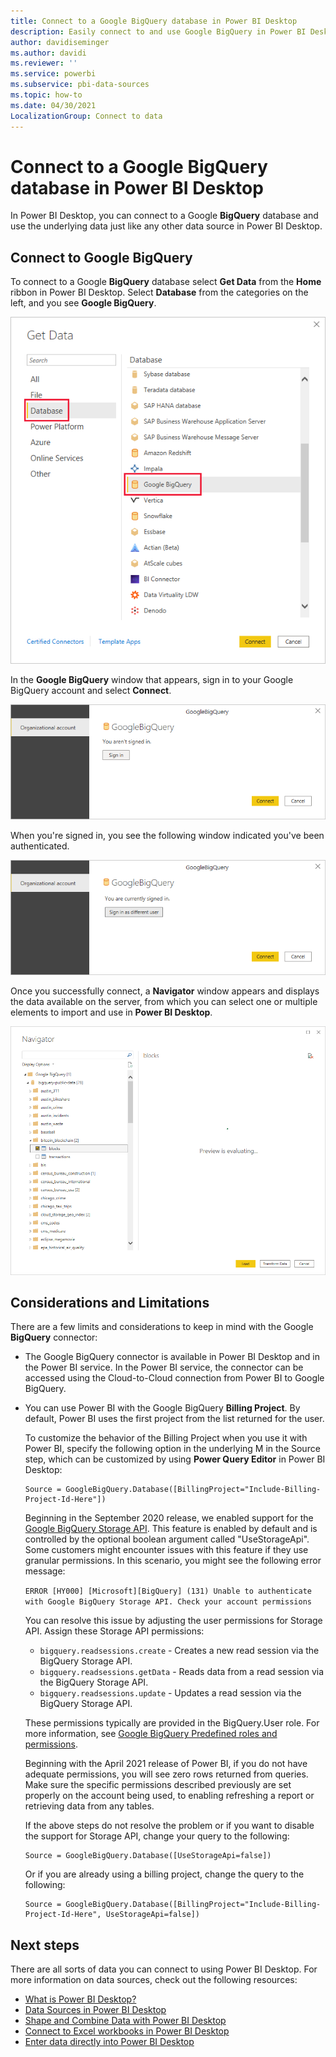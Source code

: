 ```yaml
---
title: Connect to a Google BigQuery database in Power BI Desktop
description: Easily connect to and use Google BigQuery in Power BI Desktop
author: davidiseminger
ms.author: davidi
ms.reviewer: ''
ms.service: powerbi
ms.subservice: pbi-data-sources
ms.topic: how-to
ms.date: 04/30/2021
LocalizationGroup: Connect to data
---
```

# Connect to a Google BigQuery database in Power BI Desktop
In Power BI Desktop, you can connect to a Google **BigQuery** database and use the underlying data just like any other data source in Power BI Desktop.

## Connect to Google BigQuery
To connect to a Google **BigQuery** database select **Get Data** from the **Home** ribbon in Power BI Desktop. Select **Database** from the categories on the left, and you see **Google BigQuery**.

![Get Data dialog for Google BigQuery](media/desktop-connect-bigquery/connect_bigquery_01.png)

In the **Google BigQuery** window that appears, sign in to your Google BigQuery account and select **Connect**.

![Sign in to Google BigQuery](media/desktop-connect-bigquery/connect_bigquery_02.png)

When you're signed in, you see the following window indicated you've been authenticated. 

![Signed in to Google](media/desktop-connect-bigquery/connect_bigquery_02b.png)

Once you successfully connect, a **Navigator** window appears and displays the data available on the server, from which you can select one or multiple elements to import and use in **Power BI Desktop**.

![Data from Google BigQuery](media/desktop-connect-bigquery/connect_bigquery_03.png)

## Considerations and Limitations
There are a few limits and considerations to keep in mind with the Google **BigQuery** connector:

* The Google BigQuery connector is available in Power BI Desktop and in the Power BI service. In the Power BI service, the connector can be accessed using the Cloud-to-Cloud connection from Power BI to Google BigQuery.

* You can use Power BI with the Google BigQuery **Billing Project**. By default, Power BI uses the first project from the list returned for the user. 

  To customize the behavior of the Billing Project when you use it with Power BI, specify the following option in the underlying M in the Source step, which can be customized by using **Power Query Editor** in Power BI Desktop:

  ```
  Source = GoogleBigQuery.Database([BillingProject="Include-Billing-Project-Id-Here"])
  ```

  Beginning in the September 2020 release, we enabled support for the [Google BigQuery Storage API](https://cloud.google.com/bigquery/docs/reference/storage). This feature is enabled by default and is controlled by the optional boolean argument called "UseStorageApi". Some customers might encounter issues with this feature if they use granular permissions. In this scenario, you might see the following error message:

  `ERROR [HY000] [Microsoft][BigQuery] (131) Unable to authenticate with Google BigQuery Storage API. Check your account permissions`

  You can resolve this issue by adjusting the user permissions for Storage API. Assign these Storage API permissions:

  - `bigquery.readsessions.create` - Creates a new read session via the BigQuery Storage API.
  - `bigquery.readsessions.getData` - Reads data from a read session via the BigQuery Storage API.
  - `bigquery.readsessions.update` - Updates a read session via the BigQuery Storage API.

  These permissions typically are provided in the BigQuery.User role. For more information, see [Google BigQuery Predefined roles and permissions](https://cloud.google.com/bigquery/docs/access-control).
  
  Beginning with the April 2021 release of Power BI, if you do not have adequate permissions, you will see zero rows returned from queries. Make sure the specific permissions described previously are set properly on the account being used, to enabling refreshing a report or retrieving data from any tables.
  
  If the above steps do not resolve the problem or if you want to disable the support for Storage API, change your query to the following:
  ```
  Source = GoogleBigQuery.Database([UseStorageApi=false])
  ```
  Or if you are already using a billing project, change the query to the following:
  ```
  Source = GoogleBigQuery.Database([BillingProject="Include-Billing-Project-Id-Here", UseStorageApi=false])
  ```

## Next steps
There are all sorts of data you can connect to using Power BI Desktop. For more information on data sources, check out the following resources:

* [What is Power BI Desktop?](../fundamentals/desktop-what-is-desktop.md)
* [Data Sources in Power BI Desktop](desktop-data-sources.md)
* [Shape and Combine Data with Power BI Desktop](desktop-shape-and-combine-data.md)
* [Connect to Excel workbooks in Power BI Desktop](desktop-connect-excel.md)   
* [Enter data directly into Power BI Desktop](desktop-enter-data-directly-into-desktop.md)   
